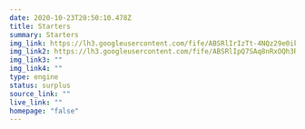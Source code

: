 ```yaml
---
date: 2020-10-23T20:50:10.478Z
title: Starters
summary: Starters
img_link: https://lh3.googleusercontent.com/fife/ABSRlIrIzTt-4NQz29e0ikSjOhtPEzP7imaibLXJxoW0YNqdgfVcWUKh9_jjsgb37jlVSvMJzu20pkQR2z67xJl-sK9h8sHMhtvPEEtrVRxlXB7GYpCGrrvuN_rt3feCJX44CFo-tC0fh6IB3jLctybGnWHmh-Vq3Sg3S7KVx2418WGsAuOz3-5SkfNXVhibV0bQ_UMkvyNDuDN_Og8EUhZR1YvdMJFysy_nyFK-pKIwCnKmtAe9SZp4xMpXm7e9usYYJLDj1e93Kn35Bu7VnRsVmk5UqCMsGhBqXRj9kVv5FCr6gq_BeMlmuAx5ZpD7SYMemXBVRiyH6WS0SIfYFx-7nml6A8Q5cTofwsXeR_LYxhDgsCpuS0Mpw7IO7_hkDZx7KDtr2tgSpg_FdAfPZSuOa-7viquS3png42-1Wm5DR02t4m2poX6MoukkVto-szePe1l6VTJxl6QmW-Br-5QVjtfv0d0m5qlIdNVJ4yVGuEXSJgLem-dA1jJLmeXkkxqj4ToL38TzNBi_o0qsUSpoVrXiRNC4SRks-Z5GV8QRDCxLMdDVdtTzitPqymkFTPAAhmqhpokp-75qWPSYOi3OOQSOmyJntM6wR8A95o5-Y_d9JPpFXxCkPki5YWhltzOLwTau4cUOZRjyANmM6AcfZ87aPzX9a6WtOeVfLH2cPNw6DOEp-byp6_x_0klBaxporfXGXHaHfQ7E-azLIKFM1lHQNSatRdC_Yw=w656-h666-ft
img_link2: https://lh3.googleusercontent.com/fife/ABSRlIpQ7SAq8nRxOQh3RNTGLgfn8cd-rlmV2bIZrGBwiRKqYADBkTIxGMm7KaundEEZjV2H3syANfVqREvXKkCj3KQNaX_mQ1JSKhMfDW97FBRD9hORjEk6fNigGqip9K72c93mv8cN_UBN6tXfSSTuBnvzismRZxs7IbBrwbolU9pbWn1_e69RnF8MorTqFLZjWyf8PS1S_Xg6d1r4Z7_1nU18GCIxiqNb-aDnq7ZB9KDq0ZpYFnHdAMWcDKrU4M-ByG4Jbpq-Qgc36Vfhz36UzuWrkg5guA_uANziJlckvQWEZEa5exm4igtzIc5ir4XKdpShtfzyGoDH3ceVV4oTOHz__Br0dWK9nOEO84gCgHJHRtNFZ3AXf6tVPURL_wYBuo3ZWg_u_btDZQZmqH31Ksbk_x6WMlU2_AjND0U_Zuly_OOD-_hHGJID3DzhqWwkfJK51N19TJ4J0d6tvsJlvKhZv7H6-C8ckvYvhJ_8pYX81t8bagVkRqoZChmNaN-3-HUuXGfr9qCuGJrzn7T_aWVo_CViFPbTiGQCMJUXgwD4TEhXZwG5acrvICkfYms5i9I_TTWZmoAsZM4EzaTySqo9-f9xmdjP-chj_1dtcnDR-HXz9p1RrjRWtuppLhMVNXw5xLpsV4hRV9tkGiAZamqinD0jgxjMkObO7aT4p6_jj4XGyw1a7cw007Dz2euUlJtS15M8qP-t7HzXfBgXA9_U1ZwYr-7XzQ=w656-h666-ft
img_link3: ""
img_link4: ""
type: engine
status: surplus
source_link: ""
live_link: ""
homepage: "false"
---
```

